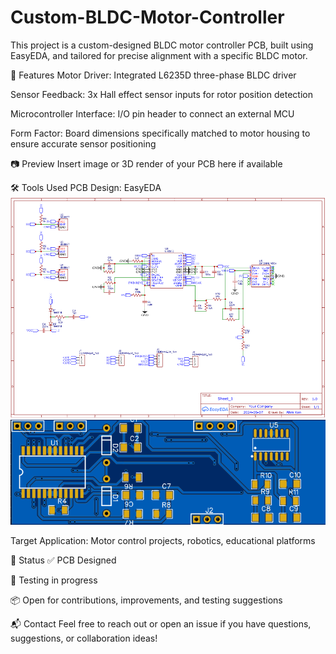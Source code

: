 # Custom-BLDC-Motor-Controller
This project is a custom-designed BLDC motor controller PCB, built using EasyEDA, and tailored for precise alignment with a specific BLDC motor.

🔧 Features
Motor Driver: Integrated L6235D three-phase BLDC driver

Sensor Feedback: 3x Hall effect sensor inputs for rotor position detection

Microcontroller Interface: I/O pin header to connect an external MCU

Form Factor: Board dimensions specifically matched to motor housing to ensure accurate sensor positioning

📷 Preview
Insert image or 3D render of your PCB here if available

🛠️ Tools Used
PCB Design: EasyEDA
![2D](lms.png)
![Schematic](LMt.png)

Target Application: Motor control projects, robotics, educational platforms

🚀 Status
✅ PCB Designed

🧪 Testing in progress

📦 Open for contributions, improvements, and testing suggestions


📬 Contact
Feel free to reach out or open an issue if you have questions, suggestions, or collaboration ideas!
